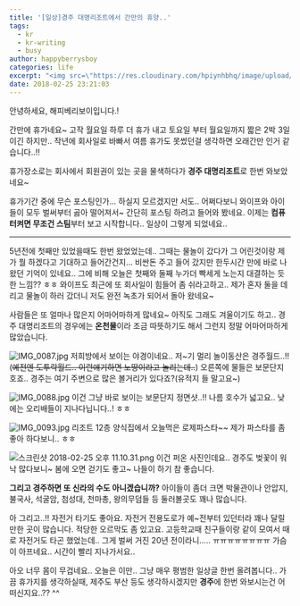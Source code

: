 ```yaml
---
title: '[일상]경주 대명리조트에서 간만의 휴양..'
tags:
  - kr
  - kr-writing
  - busy
author: happyberrysboy
categories: life
excerpt: "<img src=\"https://res.cloudinary.com/hpiynhbhq/image/upload/v1519567427/ee6ce8muysvs8zml1iih.jpg\" />\r\n안녕하세요, 해피베리보이입니다.!  간만에 휴가네요~ 고작 월요일 하루 더 휴가 내고 토요일 부터 월요일까지 짧은 2박 3일이긴 하지만.. 작년에 회사일로 바빠서 여름 휴가도 못썼던걸 생각하면 오래간만 인거 같습니다..!!  휴가장소로는 회사에서 회원권이 있는 곳을 물색하다가 **경주 대명리조트**로 한번 와보았네요~  휴가기간 중에 무슨 포스팅인가... ....."
date: 2018-02-25 23:21:03
---
```


안녕하세요, 해피베리보이입니다.!

간만에 휴가네요~ 고작 월요일 하루 더 휴가 내고 토요일 부터 월요일까지 짧은 2박 3일이긴 하지만..
작년에 회사일로 바빠서 여름 휴가도 못썼던걸 생각하면 오래간만 인거 같습니다..!!

휴가장소로는 회사에서 회원권이 있는 곳을 물색하다가 **경주 대명리조트**로 한번 와보았네요~

휴가기간 중에 무슨 포스팅인가... 하실지 모르겠지만 서도..
어쩌다보니 와이프와 아이들이 모두 벌써부터 곯아 떨어져서~ 간단히 포스팅 하려고 들어와 봤네요.
이제는 **컴퓨터켜면 무조건 스팀**부터 보고 시작합니다.. 일상이 그렇게 되었네요..

___

5년전에 첫째만 있었을때도 한번 왔었었는데.. 
그때는 물놀이 갔다가 그 어린것이랑 제가 뭘 하겠다고 기대하고 들어간건지...
비싼돈 주고 들어 갔지만 한두시간 만에 바로 나왔던 기억이 있네요..
그에 비해 오늘은 첫째와 둘째 누가더 빡세게 노는지 대결하는 듯 한 느낌?? ㅎㅎ
와이프도 최근에 또 회사일이 힘들어 좀 쉬라고하고..
제가 혼자 둘을 데리고 물놀이 하러 갔더니 저도 완전 녹초가 되어서 돌아 왔네요~

사람들은 또 얼마나 많은지 어마어마하게 많네요~ 아직도 그래도 겨울이기도 하고..
경주 대명리조트의 경우에는 **온천물**이라 조금 따뜻하기도 해서 그런지 정말 어마어마하게 많았습니다.

![IMG_0087.jpg](https://res.cloudinary.com/hpiynhbhq/image/upload/v1519567427/ee6ce8muysvs8zml1iih.jpg)
저희방에서 보이는 야경이네요..
저~기 멀리 놀이동산은 경주월드..!!(~~예전엔 도투락월드.. 이런얘기하면 노땅이라고 놀리는데..~~)
오른쪽에 물들은 보문단지호죠.. 경주는 여기 주변으로 많은 볼거리가 있다죠?(유적지 들 말고요~)

![IMG_0088.jpg](https://res.cloudinary.com/hpiynhbhq/image/upload/v1519567566/yy1yokw2dm4vclsa3s3a.jpg)
이건 그냥 바로 보이는 보문단지 정면샷..!! 나름 호수가 넓고요..
낮에는 오리배들이 지나다닙니다..! ㅎㅎ

![IMG_0093.jpg](https://res.cloudinary.com/hpiynhbhq/image/upload/v1519567641/udme1yxrioi2okhm8otp.jpg)
리조트 12층 양식집에서 오늘먹은 로제파스타~~ 제가 파스타를 좀 좋아 하다보니.. ㅎㅎ

![스크린샷 2018-02-25 오후 11.10.31.png](https://res.cloudinary.com/hpiynhbhq/image/upload/v1519567880/ehtkd2vd0gfe6gxvrrvu.png)
이건 퍼온 사진인데요.. 경주도 벚꽃이 워낙 많다보니~ 봄에 오면 걷기도 좋고~ 나들이 하기 참 좋습니다.

**그리고 경주하면 또 신라의 수도 아니겠습니까?**
아이들이 좀더 크면 박물관이나 안압지, 불국사, 석굴암, 첨성대, 천마총, 왕의무덤들 등 둘러볼곳도 꽤나 많습니다.

아 그리고..!! 자전거 타기도 좋아요. 자전거 전용도로가 예~전부터 있던터라 꽤나 달릴만한 곳이 많습니다. 적당한 오르막도 좀 있고요. 고등학교때 친구들이랑 같이 모여서 때로 자전거도 타곤 했었는데.. 그게 벌써 거진 20년 전이라니..... ㅠㅠㅠㅠㅠㅠㅠㅠ 가슴이 아프네요.. 시간이 빨리 지나가서요..

아오 너무 몸이 무겁네요.. 오늘은 이만.. 그냥 매우 평범한 일상글 한번 올려봅니다..
가끔 휴가지를 생각하실때, 제주도 부산 등도 생각하시겠지만 **경주**에 한번 와보시는건 어떠신지요..?? ^^






